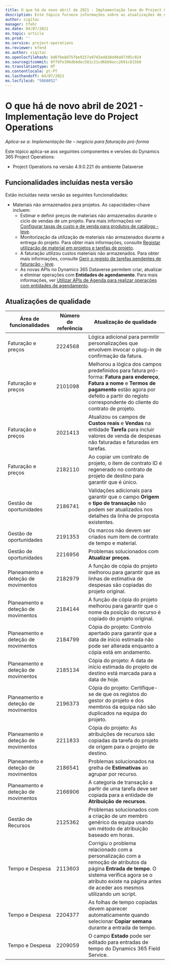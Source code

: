 ```yaml
---
title: O que há de novo abril de 2021 - Implementação leve do Project Operations
description: Este tópico fornece informações sobre as atualizações de qualidade disponíveis no lançamento de abril de 2021 da implementação leve do Project Operations.
author: sigitac
manager: tfehr
ms.date: 04/07/2021
ms.topic: article
ms.prod: ''
ms.service: project-operations
ms.reviewer: kfend
ms.author: sigitac
ms.openlocfilehash: bd6fbe8d75fbe9157a97d2edd38d40a97395c924
ms.sourcegitcommit: 8ff9fe396db6dec581c21cd6bb9acc2691c815b0
ms.translationtype: HT
ms.contentlocale: pt-PT
ms.lasthandoff: 04/07/2021
ms.locfileid: "5868052"
---
```

# <a name="whats-new-april-2021---project-operations-lite-deployment"></a>O que há de novo abril de 2021 - Implementação leve do Project Operations

_Aplica-se a: Implementação lite – negócio para faturação pró-forma_

Este tópico aplica-se aos seguintes componentes e versões do Dynamics 365 Project Operations:

  - Project Operations na versão 4.9.0.221 do ambiente Dataverse 

## <a name="features-included-in-this-release"></a>Funcionalidades incluídas nesta versão

Estão incluídas nesta versão as seguintes funcionalidades:

- Materiais não armazenados para projetos. As capacidades-chave incluem:
  - Estimar e definir preços de materiais não armazenados durante o ciclo de vendas de um projeto. Para mais informações ver [Configurar taxas de custo e de venda para produtos de catálogo - leve](../pricing-costing/set-up-cost-sales-rates-catalog-products.md).
  - Monitorização da utilização de materiais não armazenados durante a entrega do projeto. Para obter mais informações, consulte [Registar utilização de material em projetos e tarefas de projeto](../../material/material-usage-log.md).
  - A faturação utilizou custos materiais não armazenados. Para obter mais informações, consulte [Gerir o registo de tarefas pendentes de faturação - leve](../proforma-invoicing/manage-billing-backlog-sales.md#product-billing-backlog).
  - As novas APIs no Dynamics 365 Dataverse permitem criar, atualizar e eliminar operações com **Entidades de agendamento**. Para mais informações, ver [Utilizar APIs de Agenda para realizar operações com entidades de agendamento](../../project-management/schedule-api-preview.md).

## <a name="quality-updates"></a>Atualizações de qualidade

| **Área de funcionalidades** | **Número de referência** | **Atualização de qualidade** |
| --- | --- | --- |
| Faturação e preços | 2224568 | Lógica adicional para permitir personalizações que envolvem invocar o plug-in de confirmação da fatura. |
| Faturação e preços | 2101098 | Melhorou a lógica dos campos predefinidos para fatura pró-forma: **Fatura para endereço**, **Fatura a nome** e **Termos de pagamento** estão agora por defeito a partir do registo correspondente do cliente do contrato de projeto. |
| Faturação e preços | 2021413 | Atualizou os campos de **Custos reais** e **Vendas** na entidade **Tarefa** para incluir valores de venda de despesas não faturadas e faturadas em tarefas. |
| Faturação e preços | 2182110 | Ao copiar um contrato de projeto, o item de contrato ID é regenerado no contrato de projeto de destino para garantir que é único. |
| Gestão de oportunidades | 2186741 | Validações adicionais para garantir que o campo **Origem** e **tipo de transação** não podem ser atualizados nos detalhes da linha de proposta existentes. |
| Gestão de oportunidades | 2191353 | Os marcos não devem ser criados num item de contrato de tempo e material. |
| Gestão de oportunidades | 2216956 | Problemas solucionados com **Atualizar preços**. |
| Planeamento e deteção de movimentos | 2182979 | A função de cópia do projeto melhorou para garantir que as linhas de estimativa de despesas são copiadas do projeto original. |
| Planeamento e deteção de movimentos | 2184144 | A função de cópia do projeto melhorou para garantir que o nome da posição do recurso é copiado do projeto original. |
| Planeamento e deteção de movimentos | 2184799 | Cópia do projeto: Controlo apertado para garantir que a data de início estimada não pode ser alterada enquanto a cópia está em andamento. |
| Planeamento e deteção de movimentos | 2185134 | Cópia do projeto: A data de início estimada do projeto de destino está marcada para a data de hoje. |
| Planeamento e deteção de movimentos | 2196373 | Cópia do projeto: Certifique-se de que os registos do gestor do projeto e dos membros da equipa não são duplicados na equipa do projeto. |
| Planeamento e deteção de movimentos | 2211833 | Cópia do projeto: As atribuições de recursos são copiadas da tarefa do projeto de origem para o projeto de destino. |
| Planeamento e deteção de movimentos | 2186541 | Problemas solucionados na grelha de **Estimativas** ao agrupar por recurso. |
| Planeamento e deteção de movimentos | 2166906 | A categoria de transação a partir de uma tarefa deve ser copiada para a entidade de **Atribuição de recursos**. |
| Gestão de Recursos | 2125362 | Problemas solucionados com a criação de um membro genérico da equipa usando um método de atribuição baseado em horas. |
| Tempo e Despesa | 2113603 | Corrigiu o problema relacionado com a personalização com a remoção de atributos da página **Entrada de tempo**. O sistema verifica agora se o atributo existe na página antes de aceder aos mesmos utilizando um script. |
| Tempo e Despesa | 2204377 | As folhas de tempo copiadas devem aparecer automaticamente quando selecionar **Copiar semana** durante a entrada de tempo. |
| Tempo e Despesa | 2209059 | O campo **Estado** pode ser editado para entradas de tempo do Dynamics 365 Field Service. |
